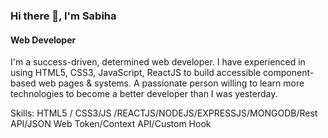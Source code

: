 
### Hi there 👋, I'm Sabiha
#### Web Developer


I'm a success-driven, determined web developer. I have experienced in using HTML5, CSS3, JavaScript, ReactJS to build accessible component-based web pages & systems. A passionate person willing to learn more technologies to become a better developer than I was yesterday.

Skills: HTML5 / CSS3/JS /REACTJS/NODEJS/EXPRESSJS/MONGODB/Rest API/JSON Web Token/Context API/Custom Hook 






